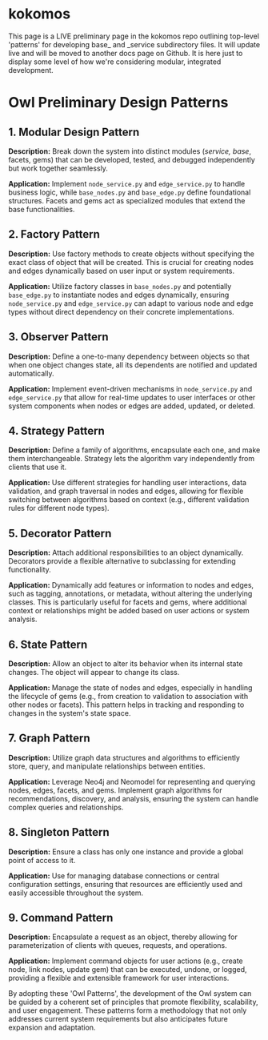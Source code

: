# kokomos
This page is a LIVE preliminary page in the kokomos repo outlining top-level 'patterns' for developing base_ and _service subdirectory files. It will update live and will be moved to another docs page on Github. It is here just to display some level of how we're considering modular, integrated development.

# Owl Preliminary Design Patterns

## 1. Modular Design Pattern
**Description:** Break down the system into distinct modules (_service, base_, facets, gems) that can be developed, tested, and debugged independently but work together seamlessly.

**Application:** Implement `node_service.py` and `edge_service.py` to handle business logic, while `base_nodes.py` and `base_edge.py` define foundational structures. Facets and gems act as specialized modules that extend the base functionalities.

## 2. Factory Pattern
**Description:** Use factory methods to create objects without specifying the exact class of object that will be created. This is crucial for creating nodes and edges dynamically based on user input or system requirements.

**Application:** Utilize factory classes in `base_nodes.py` and potentially `base_edge.py` to instantiate nodes and edges dynamically, ensuring `node_service.py` and `edge_service.py` can adapt to various node and edge types without direct dependency on their concrete implementations.

## 3. Observer Pattern
**Description:** Define a one-to-many dependency between objects so that when one object changes state, all its dependents are notified and updated automatically.

**Application:** Implement event-driven mechanisms in `node_service.py` and `edge_service.py` that allow for real-time updates to user interfaces or other system components when nodes or edges are added, updated, or deleted.

## 4. Strategy Pattern
**Description:** Define a family of algorithms, encapsulate each one, and make them interchangeable. Strategy lets the algorithm vary independently from clients that use it.

**Application:** Use different strategies for handling user interactions, data validation, and graph traversal in nodes and edges, allowing for flexible switching between algorithms based on context (e.g., different validation rules for different node types).

## 5. Decorator Pattern
**Description:** Attach additional responsibilities to an object dynamically. Decorators provide a flexible alternative to subclassing for extending functionality.

**Application:** Dynamically add features or information to nodes and edges, such as tagging, annotations, or metadata, without altering the underlying classes. This is particularly useful for facets and gems, where additional context or relationships might be added based on user actions or system analysis.

## 6. State Pattern
**Description:** Allow an object to alter its behavior when its internal state changes. The object will appear to change its class.

**Application:** Manage the state of nodes and edges, especially in handling the lifecycle of gems (e.g., from creation to validation to association with other nodes or facets). This pattern helps in tracking and responding to changes in the system's state space.

## 7. Graph Pattern
**Description:** Utilize graph data structures and algorithms to efficiently store, query, and manipulate relationships between entities.

**Application:** Leverage Neo4j and Neomodel for representing and querying nodes, edges, facets, and gems. Implement graph algorithms for recommendations, discovery, and analysis, ensuring the system can handle complex queries and relationships.

## 8. Singleton Pattern
**Description:** Ensure a class has only one instance and provide a global point of access to it.

**Application:** Use for managing database connections or central configuration settings, ensuring that resources are efficiently used and easily accessible throughout the system.

## 9. Command Pattern
**Description:** Encapsulate a request as an object, thereby allowing for parameterization of clients with queues, requests, and operations.

**Application:** Implement command objects for user actions (e.g., create node, link nodes, update gem) that can be executed, undone, or logged, providing a flexible and extensible framework for user interactions.

By adopting these 'Owl Patterns', the development of the Owl system can be guided by a coherent set of principles that promote flexibility, scalability, and user engagement. These patterns form a methodology that not only addresses current system requirements but also anticipates future expansion and adaptation.
